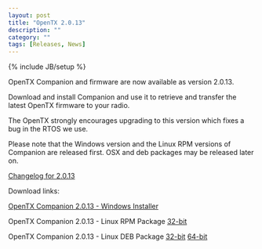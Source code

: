 ```yaml
---
layout: post
title: "OpenTX 2.0.13"
description: ""
category: ""
tags: [Releases, News]
---
```

{% include JB/setup %}

OpenTX Companion and firmware are now available as version 2.0.13.
 
Download and install Companion and use it to retrieve and transfer the latest OpenTX firmware to your radio.

The OpenTX strongly encourages upgrading to this version which fixes a bug in the RTOS we use.

Please note that the Windows version and the Linux RPM versions of Companion are released first. OSX and deb packages may be released later on.

[Changelog for 2.0.13](https://github.com/opentx/opentx/releases/tag/2.0.13)

Download links:

[OpenTX Companion 2.0.13 - Windows Installer](http://downloads-20.open-tx.org/companion/companionInstall_2.0.13.exe)

<!-- [OpenTX Companion 2.0.13 - Mac OS X Application](http://downloads-20.open-tx.org/companion/companion-macosx-2.0.13.dmg) -->

OpenTX Companion 2.0.13 - Linux RPM Package [32-bit](http://downloads-20.open-tx.org/companion/companion-2.0.13-i686.rpm)

OpenTX Companion 2.0.13 - Linux DEB Package [32-bit](http://downloads-20.open-tx.org/companion/companion_2.0.13_i386.deb) [64-bit](http://downloads-20.open-tx.org/companion/companion_2.0.13_amd64.deb)
